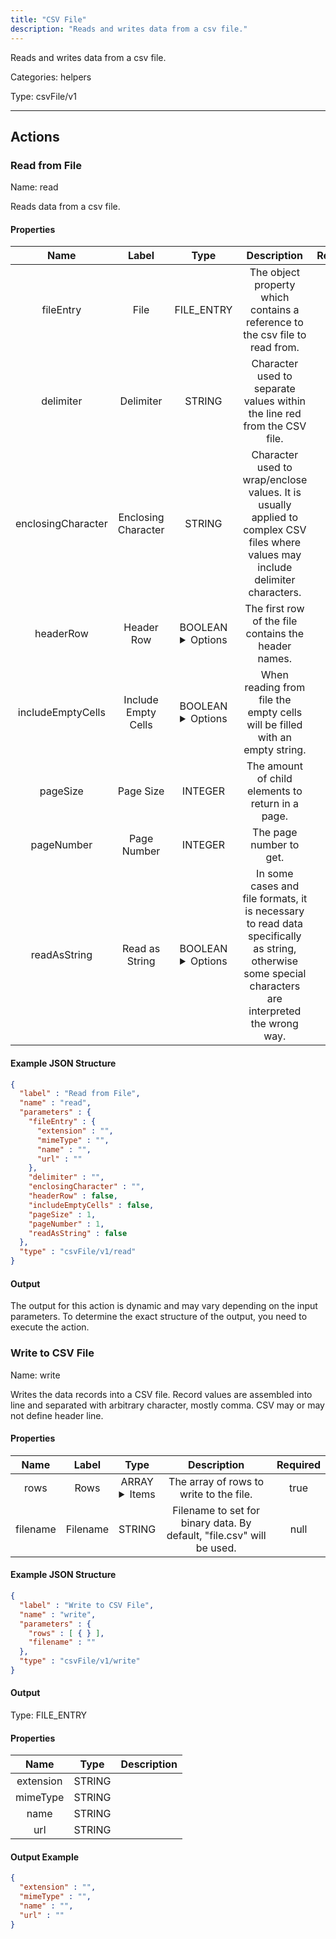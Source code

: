 ```yaml
---
title: "CSV File"
description: "Reads and writes data from a csv file."
---
```


Reads and writes data from a csv file.


Categories: helpers


Type: csvFile/v1

<hr />




## Actions


### Read from File
Name: read

Reads data from a csv file.

#### Properties

|      Name       |      Label     |     Type     |     Description     | Required |
|:---------------:|:--------------:|:------------:|:-------------------:|:--------:|
| fileEntry | File | FILE_ENTRY | The object property which contains a reference to the csv file to read from. | true |
| delimiter | Delimiter | STRING | Character used to separate values within the line red from the CSV file. | null |
| enclosingCharacter | Enclosing Character | STRING | Character used to wrap/enclose values. It is usually applied to complex CSV files where values may include delimiter characters. | null |
| headerRow | Header Row | BOOLEAN <details> <summary> Options </summary> true, false </details> | The first row of the file contains the header names. | null |
| includeEmptyCells | Include Empty Cells | BOOLEAN <details> <summary> Options </summary> true, false </details> | When reading from file the empty cells will be filled with an empty string. | null |
| pageSize | Page Size | INTEGER | The amount of child elements to return in a page. | null |
| pageNumber | Page Number | INTEGER | The page number to get. | null |
| readAsString | Read as String | BOOLEAN <details> <summary> Options </summary> true, false </details> | In some cases and file formats, it is necessary to read data specifically as string, otherwise some special characters are interpreted the wrong way. | null |

#### Example JSON Structure
```json
{
  "label" : "Read from File",
  "name" : "read",
  "parameters" : {
    "fileEntry" : {
      "extension" : "",
      "mimeType" : "",
      "name" : "",
      "url" : ""
    },
    "delimiter" : "",
    "enclosingCharacter" : "",
    "headerRow" : false,
    "includeEmptyCells" : false,
    "pageSize" : 1,
    "pageNumber" : 1,
    "readAsString" : false
  },
  "type" : "csvFile/v1/read"
}
```

#### Output

The output for this action is dynamic and may vary depending on the input parameters. To determine the exact structure of the output, you need to execute the action.




### Write to CSV File
Name: write

Writes the data records into a CSV file. Record values are assembled into line and separated with arbitrary character, mostly comma. CSV may or may not define header line.

#### Properties

|      Name       |      Label     |     Type     |     Description     | Required |
|:---------------:|:--------------:|:------------:|:-------------------:|:--------:|
| rows | Rows | ARRAY <details> <summary> Items </summary> [{}] </details> | The array of rows to write to the file. | true |
| filename | Filename | STRING | Filename to set for binary data. By default, "file.csv" will be used. | null |

#### Example JSON Structure
```json
{
  "label" : "Write to CSV File",
  "name" : "write",
  "parameters" : {
    "rows" : [ { } ],
    "filename" : ""
  },
  "type" : "csvFile/v1/write"
}
```

#### Output



Type: FILE_ENTRY


#### Properties

|     Name     |     Type     |     Description     |
|:------------:|:------------:|:-------------------:|
| extension | STRING |  |
| mimeType | STRING |  |
| name | STRING |  |
| url | STRING |  |




#### Output Example
```json
{
  "extension" : "",
  "mimeType" : "",
  "name" : "",
  "url" : ""
}
```




